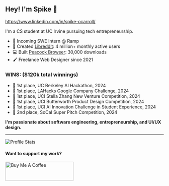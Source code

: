 ## Hey! I'm Spike :wave:

https://www.linkedin.com/in/spike-ocarroll/

I'm a CS student at UC Irvine pursuing tech entrepreneurship.
- 💼 Incoming SWE Intern @ Ramp
- 🚀 Created [Libreddit](https://github.com/libreddit/libreddit): 4 million+ monthly active users
- 💻 Built [Peacock Browser](https://github.com/spikecodes/peacock): 30,000 downloads
- 🖌️ Freelance Web Designer since 2021

### WINS: ($120k total winnings)
- 🥇 1st place, UC Berkeley AI Hackathon, 2024
- 🥇 1st place, LAHacks Google Company Challenge, 2024
- 🥇 1st place, UCI Stella Zhang New Venture Competition, 2024
- 🥇 1st place, UCI Butterworth Product Design Competition, 2024
- 🥇 1st place, UCI AI Innovation Challenge in Student Experience, 2024
- 🥈 2nd place, SoCal Super Pitch Competition, 2024


**I'm passionate about software engineering, entrepreneurship, and UI/UX design.**

---

![Profile Stats](https://github-readme-stats.vercel.app/api?username=spikecodes&theme=dark&show_icons=true)

#### Want to support my work?

<a href="https://www.buymeacoffee.com/spikecodes" target="_blank"><img src="https://cdn.buymeacoffee.com/buttons/v2/default-yellow.png" alt="Buy Me A Coffee" style="height: 60px !important;width: 217px !important;" ></a>
